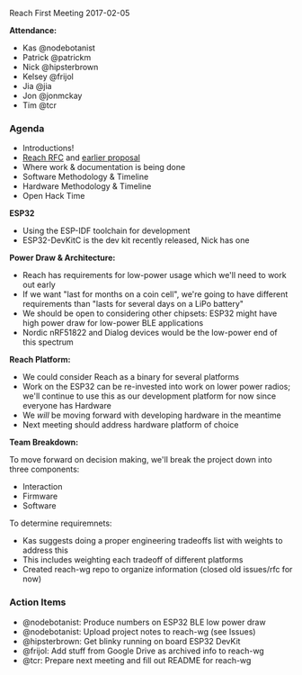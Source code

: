 Reach First Meeting
2017-02-05

**Attendance:**

* Kas @nodebotanist
* Patrick @patrickm
* Nick @hipsterbrown
* Kelsey @frijol
* Jia @jia
* Jon @jonmckay
* Tim @tcr

### Agenda

* Introductions!
* [Reach RFC](https://github.com/tessel/rfcs/pull/4) and [earlier proposal](https://github.com/tessel/project/issues/142)
* Where work & documentation is being done
* Software Methodology & Timeline
* Hardware Methodology & Timeline
* Open Hack Time

**ESP32**

- Using the ESP-IDF toolchain for development
- ESP32-DevKitC is the dev kit recently released, Nick has one

**Power Draw & Architecture:**

- Reach has requirements for low-power usage which we'll need to work out early
- If we want "last for months on a coin cell", we're going to have different requirements than "lasts for several days on a LiPo battery"
- We should be open to considering other chipsets: ESP32 might have high power draw for low-power BLE applications
- Nordic nRF51822 and Dialog devices would be the low-power end of this spectrum

**Reach Platform:**

- We could consider Reach as a binary for several platforms
- Work on the ESP32 can be re-invested into work on lower power radios; we'll continue to use this as our development platform for now since everyone has Hardware
- We *will* be moving forward with developing hardware in the meantime
- Next meeting should address hardware platform of choice

**Team Breakdown:**

To move forward on decision making, we'll break the project down into three components:

* Interaction
* Firmware
* Software

To determine requiremnets:

- Kas suggests doing a proper engineering tradeoffs list with weights to address this
- This includes weighting each tradeoff of different platforms
- Created reach-wg repo to organize information (closed old issues/rfc for now)

### Action Items

- @nodebotanist: Produce numbers on ESP32 BLE low power draw
- @nodebotanist: Upload project notes to reach-wg (see Issues)
- @hipsterbrown: Get blinky running on board ESP32 DevKit
- @frijol: Add stuff from Google Drive as archived info to reach-wg
- @tcr: Prepare next meeting and fill out README for reach-wg
